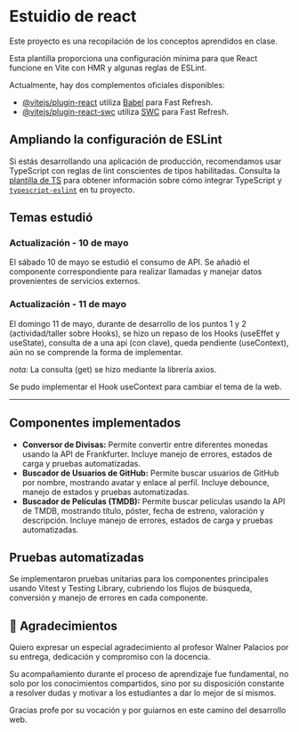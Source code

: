 # Estuidio de react

Este proyecto es una recopilación de los conceptos aprendidos en clase.

Esta plantilla proporciona una configuración mínima para que React funcione en Vite con HMR y algunas reglas de ESLint.

Actualmente, hay dos complementos oficiales disponibles:

- [@vitejs/plugin-react](https://github.com/vitejs/vite-plugin-react/blob/main/packages/plugin-react) utiliza [Babel](https://babeljs.io/) para Fast Refresh.
- [@vitejs/plugin-react-swc](https://github.com/vitejs/vite-plugin-react/blob/main/packages/plugin-react-swc) utiliza [SWC](https://swc.rs/) para Fast Refresh.

## Ampliando la configuración de ESLint

Si estás desarrollando una aplicación de producción, recomendamos usar TypeScript con reglas de lint conscientes de tipos habilitadas. Consulta la [plantilla de TS](https://github.com/vitejs/vite/tree/main/packages/create-vite/template-react-ts) para obtener información sobre cómo integrar TypeScript y [`typescript-eslint`](https://typescript-eslint.io) en tu proyecto.

## Temas estudió

### Actualización - 10 de mayo

El sábado 10 de mayo se estudió el consumo de API. Se añadió el componente correspondiente para realizar llamadas y manejar datos provenientes de servicios externos.

### Actualización - 11 de mayo

El domingo 11 de mayo, durante de desarrollo de los puntos 1 y 2 (actividad/taller sobre Hooks), se hizo un repaso de los Hooks (useEffet y useState), consulta de a una api (con clave), queda pendiente (useContext), aún no se comprende la forma de implementar.

_nota:_ La consulta (get) se hizo mediante la librería axios.

Se pudo implementar el Hook useContext para cambiar el tema de la web.

---

## Componentes implementados

- **Conversor de Divisas:** Permite convertir entre diferentes monedas usando la API de Frankfurter. Incluye manejo de errores, estados de carga y pruebas automatizadas.
- **Buscador de Usuarios de GitHub:** Permite buscar usuarios de GitHub por nombre, mostrando avatar y enlace al perfil. Incluye debounce, manejo de estados y pruebas automatizadas.
- **Buscador de Películas (TMDB):** Permite buscar películas usando la API de TMDB, mostrando título, póster, fecha de estreno, valoración y descripción. Incluye manejo de errores, estados de carga y pruebas automatizadas.

## Pruebas automatizadas

Se implementaron pruebas unitarias para los componentes principales usando Vitest y Testing Library, cubriendo los flujos de búsqueda, conversión y manejo de errores en cada componente.

## 🙌 Agradecimientos

Quiero expresar un especial agradecimiento al profesor Walner Palacios por su entrega, dedicación y compromiso con la docencia.

Su acompañamiento durante el proceso de aprendizaje fue fundamental, no solo por los conocimientos compartidos, sino por su disposición constante a resolver dudas y motivar a los estudiantes a dar lo mejor de sí mismos.

Gracias profe por su vocación y por guiarnos en este camino del desarrollo web.
